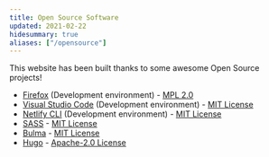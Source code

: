 ```yaml
---
title: Open Source Software
updated: 2021-02-22
hidesummary: true
aliases: ["/opensource"]
---
```


This website has been built thanks to some awesome Open Source projects! 

- [Firefox](https://firefox.com) (Development environment) - [MPL 2.0](https://www.mozilla.org/en-US/MPL/2.0/)
- [Visual Studio Code](https://code.visualstudio.com/) (Development environment) - [MIT License](https://github.com/microsoft/vscode/blob/master/LICENSE.txt)
- [Netlify CLI](https://github.com/netlify/cli) (Development environment) - [MIT License](https://github.com/netlify/cli/blob/master/LICENSE)
- [SASS](https://sass-lang.com/) - [MIT License](https://github.com/sass/dart-sass/blob/master/LICENSE)
- [Bulma](https://bulma.io) - [MIT License](https://github.com/jgthms/bulma/blob/master/LICENSE)
- [Hugo](https://github.com/gohugoio/hugo) - [Apache-2.0 License](https://github.com/gohugoio/hugo/blob/master/LICENSE)